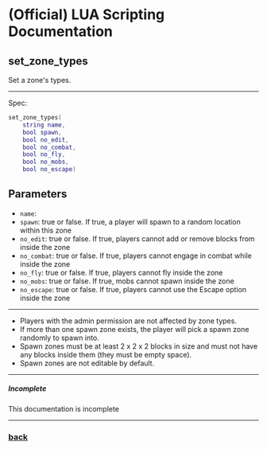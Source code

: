 
# (Official) LUA Scripting Documentation

## set_zone_types

Set a zone's types.

___

Spec:

```lua
set_zone_types(
	string name,
	bool spawn,
	bool no_edit,
	bool no_combat,
	bool no_fly,
	bool no_mobs,
	bool no_escape)
```

## Parameters

- `name`: 
- `spawn`: true or false. If true, a player will spawn to a random location within this zone
- `no_edit`: true or false. If true, players cannot add or remove blocks from inside the zone
- `no_combat`: true or false. If true, players cannot engage in combat while inside the zone
- `no_fly`: true or false. If true, players cannot fly inside the zone
- `no_mobs`: true or false. If true, mobs cannot spawn inside the zone
- `no_escape`: true or false. If true, players cannot use the Escape option inside the zone

___


- Players with the admin permission are not affected by zone types.
- If more than one spawn zone exists, the player will pick a spawn zone randomly to spawn into.
- Spawn zones must be at least 2 x 2 x 2 blocks in size and must not have any blocks inside them (they must be empty space).
- Spawn zones are not editable by default.


___

##### Incomplete

This documentation is incomplete

___

### [back](../zones)
